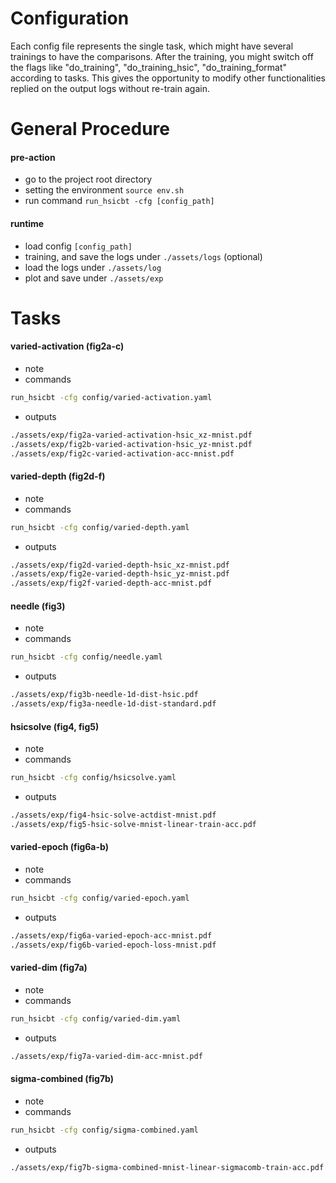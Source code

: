 # Configuration

Each config file represents the single task, which might have several trainings to have the comparisons. After the training, you might switch off the flags like "do_training", "do_training_hsic", "do_training_format" according to tasks. This gives the opportunity to modify other functionalities replied on the output logs without re-train again.

# General Procedure

#### pre-action
- go to the project root directory
- setting the environment `source env.sh`
- run command `run_hsicbt -cfg [config_path]`

#### runtime
- load config `[config_path]`
- training, and save the logs under `./assets/logs` (optional)
- load the logs under `./assets/log`
- plot and save under `./assets/exp`


# Tasks

#### varied-activation (fig2a-c)
- note
- commands
```sh
run_hsicbt -cfg config/varied-activation.yaml 
```
- outputs
```sh
./assets/exp/fig2a-varied-activation-hsic_xz-mnist.pdf
./assets/exp/fig2b-varied-activation-hsic_yz-mnist.pdf
./assets/exp/fig2c-varied-activation-acc-mnist.pdf
```

#### varied-depth (fig2d-f)
- note
- commands
```sh
run_hsicbt -cfg config/varied-depth.yaml 
```
- outputs
```sh
./assets/exp/fig2d-varied-depth-hsic_xz-mnist.pdf
./assets/exp/fig2e-varied-depth-hsic_yz-mnist.pdf
./assets/exp/fig2f-varied-depth-acc-mnist.pdf
```

#### needle (fig3)
- note
- commands
```sh
run_hsicbt -cfg config/needle.yaml 
```
- outputs
```sh
./assets/exp/fig3b-needle-1d-dist-hsic.pdf
./assets/exp/fig3a-needle-1d-dist-standard.pdf
```

#### hsicsolve (fig4, fig5)
- note
- commands
```sh
run_hsicbt -cfg config/hsicsolve.yaml 
```
- outputs
```sh
./assets/exp/fig4-hsic-solve-actdist-mnist.pdf
./assets/exp/fig5-hsic-solve-mnist-linear-train-acc.pdf
```

#### varied-epoch (fig6a-b)
- note
- commands
```sh
run_hsicbt -cfg config/varied-epoch.yaml 
```
- outputs
```sh
./assets/exp/fig6a-varied-epoch-acc-mnist.pdf
./assets/exp/fig6b-varied-epoch-loss-mnist.pdf
```

#### varied-dim (fig7a)
- note
- commands
```sh
run_hsicbt -cfg config/varied-dim.yaml
```
- outputs
```sh
./assets/exp/fig7a-varied-dim-acc-mnist.pdf
```

#### sigma-combined (fig7b)
- note
- commands
```sh
run_hsicbt -cfg config/sigma-combined.yaml
```
- outputs
```sh
./assets/exp/fig7b-sigma-combined-mnist-linear-sigmacomb-train-acc.pdf
```
